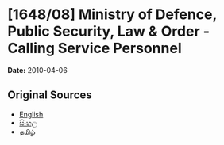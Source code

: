 # [1648/08] Ministry of Defence, Public Security, Law & Order - Calling Service Personnel

**Date:** 2010-04-06

## Original Sources

- [English](https://documents.gov.lk/view/extra-gazettes/2010/4/1648-08_E.pdf)
- [සිංහල](https://documents.gov.lk/view/extra-gazettes/2010/4/1648-08_S.pdf)
- [தமிழ்](https://documents.gov.lk/view/extra-gazettes/2010/4/1648-08_T.pdf)
